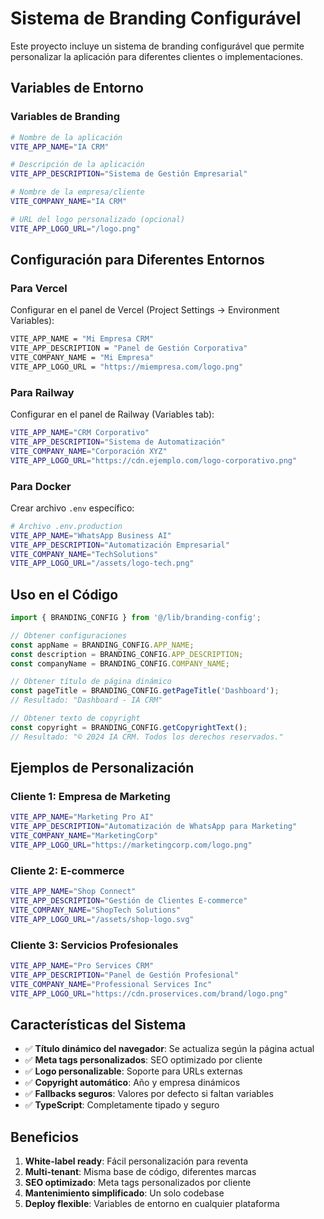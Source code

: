 # Sistema de Branding Configurável

Este proyecto incluye un sistema de branding configurável que permite personalizar la aplicación para diferentes clientes o implementaciones.

## Variables de Entorno

### Variables de Branding

```bash
# Nombre de la aplicación
VITE_APP_NAME="IA CRM"

# Descripción de la aplicación
VITE_APP_DESCRIPTION="Sistema de Gestión Empresarial"

# Nombre de la empresa/cliente
VITE_COMPANY_NAME="IA CRM"

# URL del logo personalizado (opcional)
VITE_APP_LOGO_URL="/logo.png"
```

## Configuración para Diferentes Entornos

### Para Vercel

Configurar en el panel de Vercel (Project Settings → Environment Variables):

```bash
VITE_APP_NAME = "Mi Empresa CRM"
VITE_APP_DESCRIPTION = "Panel de Gestión Corporativa"
VITE_COMPANY_NAME = "Mi Empresa"
VITE_APP_LOGO_URL = "https://miempresa.com/logo.png"
```

### Para Railway

Configurar en el panel de Railway (Variables tab):

```bash
VITE_APP_NAME="CRM Corporativo"
VITE_APP_DESCRIPTION="Sistema de Automatización"
VITE_COMPANY_NAME="Corporación XYZ"
VITE_APP_LOGO_URL="https://cdn.ejemplo.com/logo-corporativo.png"
```

### Para Docker

Crear archivo `.env` específico:

```bash
# Archivo .env.production
VITE_APP_NAME="WhatsApp Business AI"
VITE_APP_DESCRIPTION="Automatización Empresarial"
VITE_COMPANY_NAME="TechSolutions"
VITE_APP_LOGO_URL="/assets/logo-tech.png"
```

## Uso en el Código

```typescript
import { BRANDING_CONFIG } from '@/lib/branding-config';

// Obtener configuraciones
const appName = BRANDING_CONFIG.APP_NAME;
const description = BRANDING_CONFIG.APP_DESCRIPTION;
const companyName = BRANDING_CONFIG.COMPANY_NAME;

// Obtener título de página dinámico
const pageTitle = BRANDING_CONFIG.getPageTitle('Dashboard');
// Resultado: "Dashboard - IA CRM"

// Obtener texto de copyright
const copyright = BRANDING_CONFIG.getCopyrightText();
// Resultado: "© 2024 IA CRM. Todos los derechos reservados."
```

## Ejemplos de Personalización

### Cliente 1: Empresa de Marketing
```bash
VITE_APP_NAME="Marketing Pro AI"
VITE_APP_DESCRIPTION="Automatización de WhatsApp para Marketing"
VITE_COMPANY_NAME="MarketingCorp"
VITE_APP_LOGO_URL="https://marketingcorp.com/logo.png"
```

### Cliente 2: E-commerce
```bash
VITE_APP_NAME="Shop Connect"
VITE_APP_DESCRIPTION="Gestión de Clientes E-commerce"
VITE_COMPANY_NAME="ShopTech Solutions"
VITE_APP_LOGO_URL="/assets/shop-logo.svg"
```

### Cliente 3: Servicios Profesionales
```bash
VITE_APP_NAME="Pro Services CRM"
VITE_APP_DESCRIPTION="Panel de Gestión Profesional"
VITE_COMPANY_NAME="Professional Services Inc"
VITE_APP_LOGO_URL="https://cdn.proservices.com/brand/logo.png"
```

## Características del Sistema

- ✅ **Título dinámico del navegador**: Se actualiza según la página actual
- ✅ **Meta tags personalizados**: SEO optimizado por cliente
- ✅ **Logo personalizable**: Soporte para URLs externas
- ✅ **Copyright automático**: Año y empresa dinámicos
- ✅ **Fallbacks seguros**: Valores por defecto si faltan variables
- ✅ **TypeScript**: Completamente tipado y seguro

## Beneficios

1. **White-label ready**: Fácil personalización para reventa
2. **Multi-tenant**: Misma base de código, diferentes marcas
3. **SEO optimizado**: Meta tags personalizados por cliente
4. **Mantenimiento simplificado**: Un solo codebase
5. **Deploy flexible**: Variables de entorno en cualquier plataforma